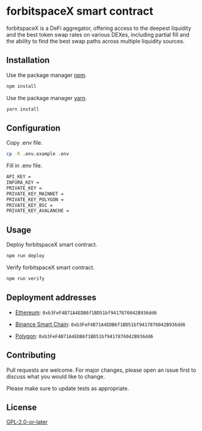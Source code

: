 # forbitspaceX smart contract

forbitspaceX is a DeFi aggregator, offering access to the deepest liquidity and the best token swap rates on various DEXes, including partial fill and the ability to find the best swap paths across multiple liquidity sources.

## Installation

Use the package manager [npm](https://nodejs.org/en/download/).

```bash
npm install
```

Use the package manager [yarn](https://yarnpkg.com/getting-started/install).

```bash
yarn install
```

## Configuration

Copy .env file.

```bash
cp -R .env.example .env
```

Fill in .env file.

```bash
API_KEY =
INFURA_KEY = 
PRIVATE_KEY =
PRIVATE_KEY_MAINNET =
PRIVATE_KEY_POLYGON =
PRIVATE_KEY_BSC =
PRIVATE_KEY_AVALANCHE =
```

## Usage

Deploy forbitspaceX smart contract.

```bash
npm run deploy
```

Verify forbitspaceX smart contract.

```bash
npm run verify
```

## Deployment addresses

- [Ethereum](https://etherscan.io/address/0xb3FeF4B71A4EDB6f1BD51bf9417876042B936dd6#code): `0xb3FeF4B71A4EDB6f1BD51bf9417876042B936dd6`

- [Binance Smart Chain](https://bscscan.com/address/0xb3FeF4B71A4EDB6f1BD51bf9417876042B936dd6#code): `0xb3FeF4B71A4EDB6f1BD51bf9417876042B936dd6`

- [Polygon](https://polygonscan.com/address/0xb3FeF4B71A4EDB6f1BD51bf9417876042B936dd6#code): `0xb3FeF4B71A4EDB6f1BD51bf9417876042B936dd6`

## Contributing
Pull requests are welcome. For major changes, please open an issue first to discuss what you would like to change.

Please make sure to update tests as appropriate.

## License
[GPL-2.0-or-later](https://spdx.org/licenses/GPL-2.0-or-later.html)
